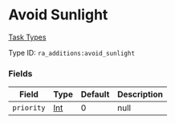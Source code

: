 # Avoid Sunlight
[Task Types](../task_types_types.md)

Type ID: `ra_additions:avoid_sunlight`
### Fields
Field | Type | Default | Description
------|------|---------|-------------
`priority` | [Int](../data_types/int.md) | 0 | null

